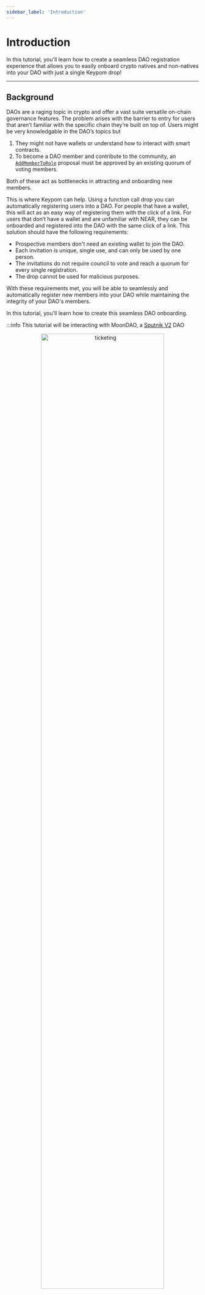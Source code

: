 ```yaml
---
sidebar_label: 'Introduction'
---
```

# Introduction
In this tutorial, you'll learn how to create a seamless DAO registration experience that allows you to easily onboard crypto natives and non-natives into your DAO with just a single Keypom drop!

---

## Background
DAOs are a raging topic in crypto and offer a vast suite versatile on-chain governance features. The problem arises with the barrier to entry for users that aren’t familiar with the specific chain they’re built on top of. Users might be very knowledgable in the DAO’s topics but 

1. They might not have wallets or understand how to interact with smart contracts.
2. To become a DAO member and contribute to the community, an [`AddMemberToRole`](https://github.com/near-daos/sputnik-dao-contract#proposal-types) proposal must be approved by an existing quorum of voting members.

Both of these act as bottlenecks in attracting and onboarding new members.

This is where Keypom can help. Using a function call drop you can automatically registering users into a DAO. For people that have a wallet, this will act as an easy way of registering them with the click of a link. For users that don’t have a wallet and are unfamiliar with NEAR, they can be onboarded and registered into the DAO with the same click of a link. This solution should have the following requirements:

- Prospective members don't need an existing wallet to join the DAO. 
- Each invitation is unique, single use, and can only be used by one person.
- The invitations do not require council to vote and reach a quorum for every single registration. 
- The drop cannot be used for malicious purposes.

With these requirements met, you will be able to seamlessly and automatically register new members into your DAO while maintaining the integrity of your DAO's members.

In this tutorial, you'll learn how to create this seamless DAO onboarding.

:::info
This tutorial will be interacting with MoonDAO, a [Sputnik V2](https://github.com/near-daos/sputnik-dao-contract) DAO

<p align="center"> <img src={require("/static/img/docs/advanced-tutorials/dao-auto-reg/moondaohomepage.png").default} width="80%" height="80%" alt="ticketing" class="rounded-corners"/></p>
:::

---

## Prerequisites

For the this tutorial, you can choose to run the scripts on your own machine. To do so, you must have the following:

1. [Node JS](https://docs.npmjs.com/downloading-and-installing-node-js-and-npm)  
2. [NEAR-API-JS](https://docs.near.org/tools/near-api-js/quick-reference#install)  
3. [Keypom JS SDK](https://github.com/keypom/keypom-js#installation)

If you want to reference the finished code, that can be found [here](https://github.com/keypom/keypom-js/tree/min/dao). To follow along and build out this auto-registration tool, see the steps below. 

---

## Creating your Project
In this section, you'll prepare to create the DAO auto-registration tool using the skeleton code made available to you at the [Keypom SDK repo](https://github.com/keypom/keypom-js). 

First, you'll want to clone the repo:

```bash
git clone https://github.com/keypom/keypom-js.git && cd keypom-js 
```

Second, install the dependencies for both the SDK and DAO auto-registration skeleton code:

```
yarn install && cd docs-advanced-tutorials/dao-onboarding-skeleton && yarn
```

At this point, all the dependencies should be installed and you should be in the `docs-advanced-tutorials/dao-onboarding-skeleton` folder. Here you'll find the following files required to build out your app.

```bash
/dao-onboarding-skeleton
└── configurations.js
└── createDaoOnboarding.js
└── package.json
```

With this setup complete, you are ready to begin building out this DAO auto-registration tool, starting by breaking down the problem into its functional requirements. 